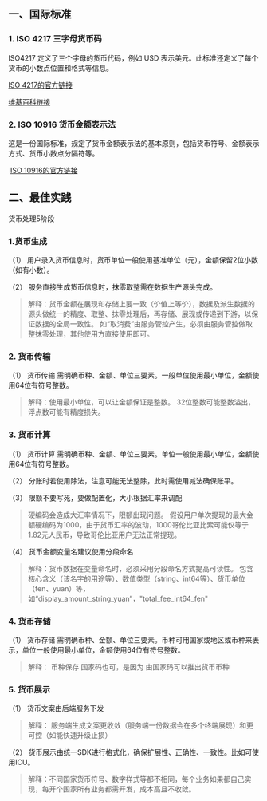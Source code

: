 
## 一、国际标准

### 1. **ISO 4217 三字母货币码**

ISO4217 定义了三个字母的货币代码，例如 USD 表示美元。此标准还定义了每个货币的小数点位置和格式等信息。

[ISO 4217的官方链接](https://www.iso.org/iso-4217-currency-codes.html)

[维基百科链接](https://zh.wikipedia.org/zh-hans/ISO_4217)

### 2. ISO 10916 货币金额表示法

这是一份国际标准，规定了货币金额表示法的基本原则，包括货币符号、金额表示方式、货币小数点分隔符等。

 [ISO 10916的官方链接](https://www.iso.org/standard/57248.html)

## 二、最佳实践

货币处理5阶段

### 1.货币生成

（1）<Badge type="warning" text="建议"/>  用户录入货币信息时，货币单位一般使用基准单位（元），金额保留2位小数（如有小数）。

（2）<Badge type="danger" text="强制" /> 服务直接生成货币信息时，抹零取整需在数据生产源头完成。

> 解释：货币金额在展现和存储上要一致（价值上等价），数据及派生数据的源头做统一的精度、取整、抹零处理后，再存储、展现或传递到下游，以保证数据的全局一致性。
> 如“取消费”由服务管控产生，必须由服务管控做取整抹零处理，其他使用方直接使用即可。
    
    

### 2. 货币传输

（1）<Badge type="danger" text="强制" /> 货币传输 需明确币种、金额、单位三要素。一般单位使用最小单位，金额使用64位有符号整数。

> 解释：使用最小单位，可以让金额保证是整数。
> 32位整数可能整数溢出，浮点数可能有精度损失。
    

### 3. 货币计算

（1）<Badge type="danger" text="强制" /> 货币计算 需明确币种、金额、单位三要素。单位一般使用最小单位，金额使用64位有符号整数。

（2）<Badge type="warning" text="建议"/>  分账时若使用除法，注意可能无法整除，此时需使用减法确保账平。

（3）<Badge type="danger" text="强制" /> 限额不要写死，要做配置化，大小根据汇率来调配
> 硬编码会造成大汇率情况下，限额出现问题。
> 假设用户单次提现的最大金额硬编码为1000，由于货币汇率的波动，1000哥伦比亚比索可能仅等于1.82元人民币，导致哥伦比亚用户无法正常提现。


（4）<Badge type="warning" text="建议"/>  货币金额变量名建议使用分段命名

> 解释：货币数据在变量命名时，必须采用分段命名方式提高可读性。
> 包含核心含义（该名字的用途等）、数值类型（string、int64等）、货币单位（fen、yuan）等，
> 如“display_amount_string_yuan”，"total_fee_int64_fen"
    

### 4. 货币存储

（1）<Badge type="danger" text="强制" /> 货币存储 需明确币种、金额、单位三要素。币种可用国家或地区或币种来表示，单位一般使用最小单位，金额使用64位有符号整数。
> 解释： 币种保存 国家码也可，是因为 由国家码可以推出货币币种
    
    

### 5. 货币展示

（1）<Badge type="danger" text="强制" /> 货币文案由后端服务下发

> 解释：
> 服务端生成文案更收敛（服务端一份数据会在多个终端展现）和更可控（如能快速升级止损）
    
（2）<Badge type="danger" text="强制" /> 货币展示由统一SDK进行格式化，确保扩展性、正确性、一致性。比如可使用ICU。

> 解释：不同国家货币符号、数字样式等都不相同，每个业务如果都自己实现，每开个国家所有业务都需开发，成本高且不收敛。
    
    
